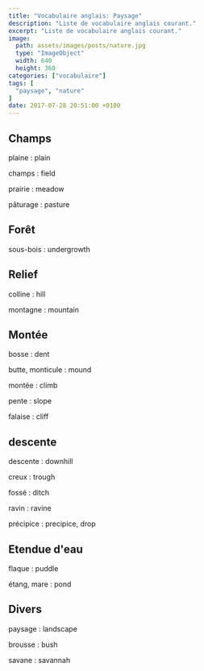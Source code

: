 ```yaml
---
title: "Vocabulaire anglais: Paysage"
description: "Liste de vocabulaire anglais courant."
excerpt: "Liste de vocabulaire anglais courant."
image:
  path: assets/images/posts/nature.jpg
  type: "ImageObject"
  width: 640
  height: 360
categories: ["vocabulaire"]
tags: [
  "paysage", "nature"
]
date: 2017-07-28 20:51:00 +0100
---
```


## Champs

plaine
: plain

champs
: field

prairie
: meadow

pâturage
: pasture


## Forêt

sous-bois
: undergrowth


## Relief

colline
: hill

montagne
: mountain


## Montée

bosse
: dent

butte, monticule
: mound

montée
: climb

pente
: slope

falaise
: cliff


## descente

descente
: downhill

creux
: trough

fossé
: ditch

ravin
: ravine

précipice
: precipice, drop


## Etendue d'eau

flaque
: puddle

étang, mare
: pond


## Divers

paysage
: landscape

brousse
: bush

savane
: savannah
